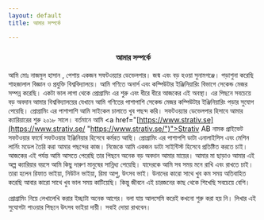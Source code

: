 ```yaml
---
layout: default
title: আমার সম্পর্কে

---
```

### <center class="pageTitle">আমার সম্পর্কে</center>

আমি মোঃ নাজমুল হাসান , পেশায় একজন সফটওয়্যার ডেভেলপার। জন্ম এবং বড় হওয়া সুনামগঞ্জে। পড়াশুনা করেছি শাহজালাল বিজ্ঞান ও প্রযুক্তি বিশ্ববিদ্যালয়ে। আমি গণিতে অনার্স এবং কম্পিউটার ইঞ্জিনিয়ারিং বিভাগে সেকেন্ড মেজর সম্পন্ন করেছি। একটা ভাল লাগা থেকে প্রোগ্রামিং এর শুরু এবং ধীরে ধীরে আজকের এই অবস্থা। এর পিছনে সবচেয়ে বড় অবদান আমার বিশ্ববিদ্যালয়ের যেখানে আমি গণিতের পাশাপাশি সেকেন্ড মেজর কম্পিউটার ইঞ্জিনিয়ারিং পড়ার সুযোগ পেয়েছি। প্রোগ্রামিং এর পাশাপাশি আমি সাইকেল চালাতে খুব পছন্দ করি। সফটওয়্যার ডেভেলপার হিসাবে আমার ক্যারিয়ারের শুরু ২০১৮ সালে। বর্তমানে আমি <a href="[https://www.strativ.se](https://www.strativ.se/ "https://www.strativ.se/")">Strativ AB</a> নামক প্রাইভেট সফটওয়ার ফার্মে সফটওয়ার ইঞ্জিনিয়ার হিসেবে  কর্মরত আছি। প্রোগ্রামিং এর পাশাপশি ডাটা এনালাইসিস এবং মেশিন লার্নিং মডেল তৈরি করা আমার পছন্দের কাজ। নিজেকে আমি একজন ডাটা সাইন্টিস্ট হিসেবে প্রতিষ্টিত করতে চাই। আজকের এই পর্যন্ত আমি আসতে পেরেছি তার পিছনে অনেক বড় অবদান আমার মায়ের। আমার মা ছাড়াও আমার এই অল্প ক্যারিয়ার বয়সে আমি কিছু দারুণ মানুষের সান্নিধ্য পেয়েছি। যাদেরকে আমি সব সময় মনে রাখি এবং রাখতে চাই। তারা হলেন রিফাত ভাইয়া, নিউটন ভাইয়া, রিমা আপু, উৎসব ভাই। উনাদের কারো সাথে খুব কম সময় অতিবাহিত করেছি আবার কারো সাথে খুব ভাল সময় কাটিয়েছি। কিন্তু জীবনে এই চারজনের কাছ থেকে শিখেছি সবচেয়ে বেশি।

প্রোগ্রামিং নিয়ে লেখালেখি করার ইচ্ছাটা অনেক আগের। বলা যায় আলসেমি করেই কখনো শুরু করা হয় নি। লিখার এই সুযোগটা পাওয়ার পিছনে উৎসব ভাইয়া দায়ী।
সবাই দোয়া রাখবেন।